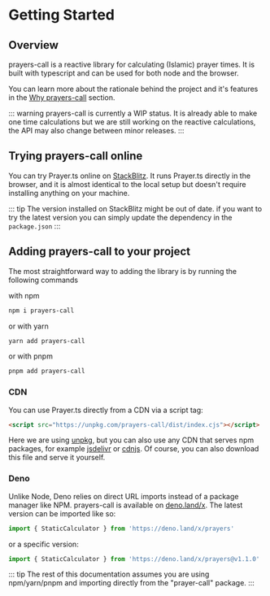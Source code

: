 # Getting Started

## Overview

prayers-call is a reactive library for calculating (Islamic) prayer times. It is built with typescript and can be used for both node and the browser.

You can learn more about the rationale behind the project and it's features in the [Why prayers-call](./introduction.md#why-this-library) section.

::: warning
prayers-call is currently a WIP status. It is already able to make one time calculations but we are still working on the reactive calculations, the API may also change between minor releases.
:::

## Trying prayers-call online

You can try Prayer.ts online on [StackBlitz](https://stackblitz.com/edit/prayer-ts?file=src%2Fmain.ts,src%2FPrayerTimes.ts&terminal=dev). It runs Prayer.ts directly in the browser, and it is almost identical to the local setup but doesn't require installing anything on your machine.

::: tip
The version installed on StackBlitz might be out of date. if you want to try the latest version you can simply update the dependency in the `package.json`
:::

## Adding prayers-call to your project

The most straightforward way to adding the library is by running the following commands

with npm

```bash
npm i prayers-call
```

or with yarn

```bash
yarn add prayers-call
```

or with pnpm

```bash
pnpm add prayers-call
```

### CDN

You can use Prayer.ts directly from a CDN via a script tag:

```html
<script src="https://unpkg.com/prayers-call/dist/index.cjs"></script>
```

Here we are using [unpkg](https://unpkg.com), but you can also use any CDN that serves npm packages, for example [jsdelivr](https://www.jsdelivr.com/) or [cdnjs](https://cdnjs.com/). Of course, you can also download this file and serve it yourself.

### Deno

Unlike Node, Deno relies on direct URL imports instead of a package manager like NPM. prayers-call is available on [deno.land/x](https://deno.land/x). The latest version can be imported like so:

```ts
import { StaticCalculator } from 'https://deno.land/x/prayers'
```

or a specific version:

```ts
import { StaticCalculator } from 'https://deno.land/x/prayers@v1.1.0'
```

::: tip
The rest of this documentation assumes you are using npm/yarn/pnpm and importing directly from the "prayer-call" package.
:::
